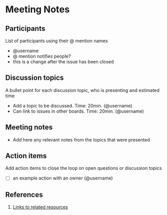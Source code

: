 # Meeting Notes

## Participants

List of participants using their @ mention names

- @username
- @ mention notifies people?
- this is a change after the issue has been closed

## Discussion topics

A bullet point for each discussion topic, who is presenting and estimated time

- Add a topic to be discussed. Time: 20min. (@username)
- Can link to issues in other boards. Time: 20min. (@username)

## Meeting notes

- Add here any relevant notes from the topics that were presented

## Action items

Add action items to close the loop on open questions or discussion topics

- [ ] an example action with an owner (@username)

## References

1. [Links to related resources](https://github.com)


